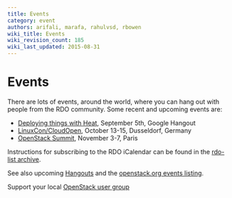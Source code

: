 ```yaml
---
title: Events
category: event
authors: arifali, marafa, rahulvsd, rbowen
wiki_title: Events
wiki_revision_count: 185
wiki_last_updated: 2015-08-31
---
```


# Events

There are lots of events, around the world, where you can hang out with people from the RDO community. Some recent and upcoming events are:

*   [Deploying things with Heat](https://plus.google.com/events/c9u4sjn7ksb8jrmma7vd25aok94), September 5th, Google Hangout
*   [LinuxCon/CloudOpen](http://events.linuxfoundation.org/events/linuxcon-europe), October 13-15, Dusseldorf, Germany
*   [OpenStack Summit](http://openstack.org/summit), November 3-7, Paris

Instructions for subscribing to the RDO iCalendar can be found in the [rdo-list archive](https://www.redhat.com/archives/rdo-list/2014-January/msg00133.html).

See also upcoming [Hangouts](Hangouts) and the [openstack.org events listing](http://www.openstack.org/community/events/).

Support your local [OpenStack user group](https://wiki.openstack.org/wiki/OpenStack_User_Groups)
